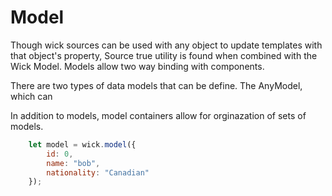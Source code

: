 # Model

Though wick sources can be used with any object to update templates with that object's property, Source true utility is found when combined with the Wick Model. Models allow two way binding with components. 

There are two types of data models that can be define. 
The AnyModel, which can

In addition to models, model containers allow for orginazation of sets of models. 

```javascript
	let model = wick.model({
        id: 0,
        name: "bob",
        nationality: "Canadian"
    });
```